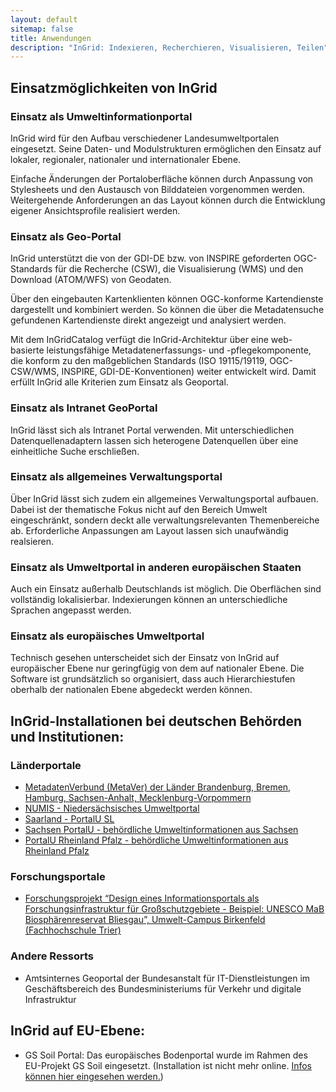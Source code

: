 ```yaml
---
layout: default
sitemap: false
title: Anwendungen
description: "InGrid: Indexieren, Recherchieren, Visualisieren, Teilen"
---
```


## Einsatzmöglichkeiten von InGrid

### Einsatz als Umweltinformationportal

InGrid wird für den Aufbau verschiedener Landesumweltportalen eingesetzt. Seine Daten- und Modulstrukturen ermöglichen den Einsatz auf lokaler, regionaler, nationaler und internationaler Ebene.

Einfache Änderungen der Portaloberfläche können durch Anpassung von Stylesheets und den Austausch von Bilddateien vorgenommen werden. Weitergehende Anforderungen an das Layout können durch die Entwicklung eigener Ansichtsprofile realisiert werden.


### Einsatz als Geo-Portal

InGrid unterstützt die von der GDI-DE bzw. von INSPIRE geforderten OGC-Standards für die Recherche (CSW), die Visualisierung (WMS) und den Download (ATOM/WFS) von Geodaten.

Über den eingebauten Kartenklienten können OGC-konforme Kartendienste dargestellt und kombiniert werden. So können die über die Metadatensuche gefundenen Kartendienste direkt angezeigt und analysiert werden.

Mit dem InGridCatalog verfügt die InGrid-Architektur über eine web-basierte leistungsfähige Metadatenerfassungs- und -pflegekomponente, die konform zu den maßgeblichen Standards (ISO 19115/19119, OGC-CSW/WMS, INSPIRE,  GDI-DE-Konventionen) weiter entwickelt wird. Damit erfüllt InGrid alle Kriterien zum Einsatz als Geoportal.


### Einsatz als Intranet GeoPortal

InGrid lässt sich als Intranet Portal verwenden. Mit unterschiedlichen Datenquellenadaptern lassen sich heterogene Datenquellen über eine einheitliche Suche erschließen.

 
### Einsatz als allgemeines Verwaltungsportal

Über InGrid lässt sich zudem ein allgemeines Verwaltungsportal aufbauen. Dabei ist der thematische Fokus nicht auf den Bereich Umwelt eingeschränkt, sondern deckt alle verwaltungsrelevanten Themenbereiche ab. Erforderliche Anpassungen am Layout lassen sich unaufwändig realsieren.
 
### Einsatz als Umweltportal in anderen europäischen Staaten

Auch ein Einsatz außerhalb Deutschlands ist möglich. Die Oberflächen sind vollständig lokalisierbar. Indexierungen können an unterschiedliche Sprachen angepasst werden.

### Einsatz als europäisches Umweltportal

Technisch gesehen unterscheidet sich der Einsatz von InGrid auf europäischer Ebene nur geringfügig von dem auf nationaler Ebene. Die Software ist grundsätzlich so organisiert, dass auch Hierarchiestufen oberhalb der nationalen Ebene abgedeckt werden können.

## InGrid-Installationen bei deutschen Behörden und Institutionen:

### Länderportale

* [MetadatenVerbund (MetaVer) der Länder Brandenburg, Bremen, Hamburg, Sachsen-Anhalt, Mecklenburg-Vorpommern](http://metaver.de/)
* [NUMIS - Niedersächsisches Umweltportal](http://numis.niedersachsen.de/)
* [Saarland - PortalU SL](http://portalu.saarland.de/)
* [Sachsen PortalU - behördliche Umweltinformationen aus Sachsen](http://portalu.smul.sachsen.de/)
* [PortalU Rheinland Pfalz - behördliche Umweltinformationen aus Rheinland Pfalz](http://www.portalu.rlp.de/)
        
### Forschungsportale

* [Forschungsprojekt “Design eines Informationsportals als Forschungsinfrastruktur für Großschutzgebiete - Beispiel: UNESCO MaB Biosphärenreservat Bliesgau”, Umwelt-Campus Birkenfeld (Fachhochschule Trier)](http://forschungsserver.issgeo.org/)
        
### Andere Ressorts

* Amtsinternes Geoportal der Bundesanstalt für IT-Dienstleistungen im Geschäftsbereich des Bundesministeriums für Verkehr und digitale Infrastruktur

		
## InGrid auf EU-Ebene:

* GS Soil Portal: Das europäisches Bodenportal wurde im Rahmen des EU-Projekt GS Soil eingesetzt. (Installation ist nicht mehr online. [Infos können hier eingesehen werden.](http://ec.europa.eu/information_society/apps/projects/factsheet/index.cfm?project_ref=ECP-2008-GEO-318004))